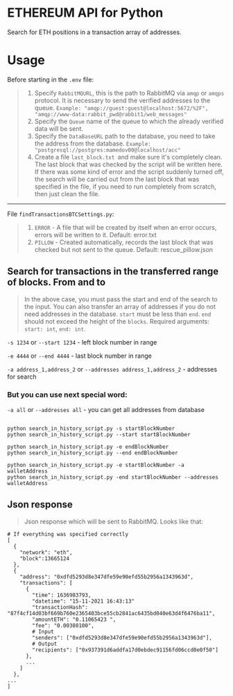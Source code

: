 ETHEREUM API for Python
===================

Search for ETH positions in a transaction array of addresses.

Usage
=====

Before starting in the `.env` file:

>1. Specify `RabbitMQURL`, this is the path to RabbitMQ via `amqp` or `amqps` protocol. It is necessary to send the verified addresses to the queue.
>`Example: "amqp://guest:guest@localhost:5672/%2F", "amqp://www-data:rabbit_pwd@rabbit1/web_messages"`
>2. Specify the `Queue` name of the queue to which the already verified data will be sent.
>3. Specify the `DataBaseURL` path to the database, you need to take the address from the database. `Example: "postgresql://postgres:mamedov00@localhost/acc"`
>4. Create a file `last_block.txt `and make sure it's completely clean. The last block that was checked by the script will be written here. If there was some kind of error and the script suddenly turned off, the search will be carried out from the last block that was specified in the file, if you need to run completely from scratch, then just clean the file.
------------
File `findTransactionsBTCSettings.py`:
>1. `ERROR` - A file that will be created by itself when an error occurs, errors will be written to it. Default: error.txt
>2. `PILLOW` - Created automatically, records the last block that was checked but not sent to the queue. Default: rescue_pillow.json


Search for transactions in the transferred range of blocks. From and to
--------------
>In the above case, you must pass the start and end of the search to the input.
You can also transfer an array of addresses if you do not need addresses in the database.
`start` must be less than `end`.
`end` should not exceed the height of the `blocks`.
Required arguments: `start: int`, `end: int`.


```-s 1234``` or ```--start 1234``` - left block number in range

```-e 4444``` or ```--end 4444``` - last block number in range

```-a address_1,address_2``` or ```--addresses address_1,address_2``` - addresses for search

### But you can use next special word:

```-a all``` or ```--addresses all``` - you can get all addresses from database


```shell

python search_in_history_script.py -s startBlockNumber
python search_in_history_script.py --start startBlockNumber

python search_in_history_script.py -e endBlockNumber
python search_in_history_script.py --end endBlockNumber
 
python search_in_history_script.py -e startBlockNumber -a walletAddress
python search_in_history_script.py -end startBlockNumber --addresses walletAddress
```

Json response
----------
>Json response which will be sent to RabbitMQ. Looks like that:

    # If everything was specified correctly
    [
      {
        "network": "eth",
        "block":13665124
      },
      {
        "address": "0xdfd5293d8e347dfe59e90efd55b2956a1343963d",
        "transactions": [
          {
            "time": 1636983793,
            "datetime": "15-11-2021 16:43:13"
            "transactionHash": "87f4cf14d03bf669b760e2365403bce55cb2841ac6435bd040e63d4f6476ba11",
            "amountETH": "0.11065423 ",
            "fee": "0.00380100",
            # Input 
            "senders": ["0xdfd5293d8e347dfe59e90efd55b2956a1343963d"],
            # Output
            "recipients": ["0x937391d6addfa17d0ebdec91156fd06ccd0e0f50"]
          }, 
          ...
        ]
      },
    ...
    ]
